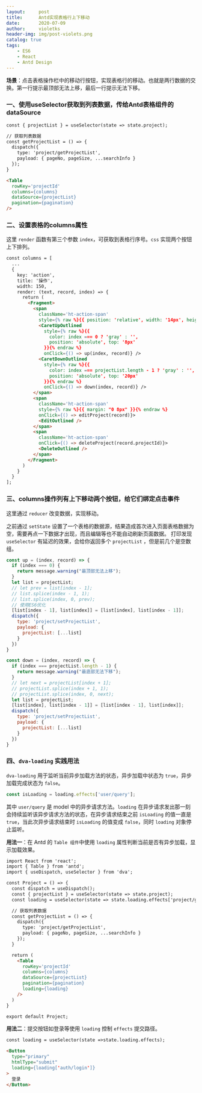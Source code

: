 ```yaml
---
layout:     post
title:      Antd实现表格行上下移动
date:       2020-07-09
author:     violetks
header-img: img/post-violets.png
catalog: true
tags:
    - ES6
    - React
    - Antd Design
---
```


**场景**：点击表格操作栏中的移动行按钮，实现表格行的移动。也就是两行数据的交换。第一行提示最顶部无法上移，最后一行提示无法下移。

### 一、使用useSelector获取到列表数据，传给Antd表格组件的dataSource

```html
const { projectList } = useSelector(state => state.project);

// 获取列表数据
const getProjectList = () => {
  dispatch({
    type: 'project/getProjectList',
    payload: { pageNo, pageSize, ...searchInfo }
  });
}

<Table
  rowKey='projectId'
  columns={columns}
  dataSource={projectList}
  pagination={pagination}
/>
```

### 二、设置表格的columns属性

这里 `render` 函数有第三个参数 `index`，可获取到表格行序号。`css` 实现两个按钮上下排列。<br>

```html
const columns = [
  ...
  {
    key: 'action',
    title: '操作',
    width: 150,
    render: (text, record, index) => {
      return (
        <Fragment>
          <span
            className='ht-action-span'
            style={% raw %}{{ position: 'relative', width: '14px', height: '25px', display: 'inline-block' }{% endraw %}>
            <CaretUpOutlined
              style={% raw %}{{
                color: index === 0 ? 'gray' : '',
                position: 'absolute', top: '8px'
              }}{% endraw %}
              onClick={() => up(index, record)} />
            <CaretDownOutlined
              style={% raw %}{{
                color: index === projectList.length - 1 ? 'gray' : '',
                position: 'absolute', top: '20px'
              }}{% endraw %}
              onClick={() => down(index, record)} />
          </span>
          <span
            className='ht-action-span'
            style={% raw %}{{ margin: "0 8px" }}{% endraw %}
            onClick={() => editProject(record)}>
            <EditOutlined />
          </span>
          <span
            className='ht-action-span'
            onClick={() => deleteProject(record.projectId)}>
            <DeleteOutlined />
          </span>
        </Fragment>
      )
    }
  }
];
```

### 三、columns操作列有上下移动两个按钮，给它们绑定点击事件

这里通过 `reducer` 改变数据，实现移动。<br>

之前通过 `setState` 设置了一个表格的数据源，结果造成首次进入页面表格数据为空，需要再点一下数据才出现，而且编辑等也不能自动刷新页面数据。
打印发现 `useSelector` 有延迟的效果，会给你返回多个 `projectList` ，但是前几个是空数组。<br>

```javascript
const up = (index, record) => {
  if (index === 0) {
    return message.warning("最顶部无法上移");
  }
  let list = projectList;
  // let prev = list[index - 1];
  // list.splice(index - 1, 1);
  // list.splice(index, 0, prev);
  // 使用ES6优化
  [list[index - 1], list[index]] = [list[index], list[index - 1]];
  dispatch({
    type: 'project/setProjectList',
    payload: {
      projectList: [...list]
    }
  })
}

const down = (index, record) => {
  if (index === projectList.length - 1) {
    return message.warning("最底部无法下移");
  }
  // let next = projectList[index + 1];
  // projectList.splice(index + 1, 1);
  // projectList.splice(index, 0, next);
  let list = projectList;
  [list[index], list[index - 1]] = [list[index - 1], list[index]];
  dispatch({
    type: 'project/setProjectList',
    payload: {
      projectList: [...list]
    }
  })
}
```

### 四、`dva-loading` 实践用法

`dva-loading` 用于监听当前异步加载方法的状态，异步加载中状态为 `true`，异步加载完成状态为 `false`。<br>

```javascript
const isLoading = loading.effects['user/query'];
```

其中 `user/query` 是 model 中的异步请求方法。`loading` 在异步请求发出那一刻会持续监听该异步请求方法的状态，在异步请求结束之前 `isLoading` 的值一直是 `true`，当此次异步请求结束时 `isLoading` 的值变成 `false`，同时 `loading` 对象停止监听。<br>

**用法一**：在 Antd 的 `Table 组件`中使用 `loading` 属性判断当前是否有异步加载，显示加载效果。<br>

```html
import React from 'react';
import { Table } from 'antd';
import { useDispatch, useSelector } from 'dva';

const Project = () => {
  const dispatch = useDispatch();
  const { projectList } = useSelector(state => state.project);
  const loading = useSelector(state => state.loading.effects['project/getProjectList']);

  // 获取列表数据
  const getProjectList = () => {
    dispatch({
      type: 'project/getProjectList',
      payload: { pageNo, pageSize, ...searchInfo }
    });
  }

  return (
    <Table
      rowKey='projectId'
      columns={columns}
      dataSource={projectList}
      pagination={pagination}
      loading={loading}
    />
  )
}

export default Project;
```

**用法二**：提交按钮如登录等使用 `loading` 控制 `effects` 提交路径。<br>

```html
const loading = useSelector(state =>state.loading.effects);

<Button
  type="primary"
  htmlType="submit"
  loading={loading['auth/login']}
>
  登录
</Button>
```